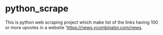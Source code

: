 # python_scrape
This is python web scraping project which make list of the links having 100 or more upvotes in a website 'https://news.ycombinator.com/news.
